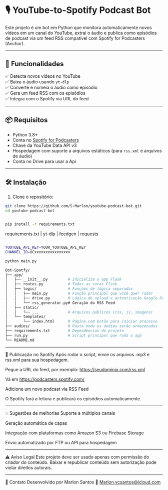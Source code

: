 # 🎙️ YouTube-to-Spotify Podcast Bot

Este projeto é um bot em Python que monitora automaticamente novos vídeos em um canal do YouTube, extrai o áudio e publica como episódios de podcast via um feed RSS compatível com Spotify for Podcasters (Anchor).

---

## 🔧 Funcionalidades

✅ Detecta novos vídeos no YouTube  
✅ Baixa o áudio usando `yt-dlp`  
✅ Converte e nomeia o áudio como episódio  
✅ Gera um feed RSS com os episódios  
✅ Integra com o Spotify via URL do feed

---

## 📦 Requisitos

- Python 3.8+
- Conta no [Spotify for Podcasters](https://podcasters.spotify.com/)
- Chave da YouTube Data API v3
- Hospedagem com suporte a arquivos estáticos (para `rss.xml` e arquivos de áudio)
- Conta no Drive para usar a Api

---

## 🛠️ Instalação

1. Clone o repositório:

```bash
git clone https://github.com/S-Marlon/youtube-podcast-bot.git
cd youtube-podcast-bot


pip install -r requirements.txt
```

requirements.txt
    | yt-dlp
    | feedgen
    | requests
    
```bash

YOUTUBE_API_KEY=YOUR_YOUTUBE_API_KEY
CHANNEL_ID=UCxxxxxxxxxxxxxxxx

python main.py
```
```bash
Bot-Spotfy/
├── app/
│   ├── __init__.py         # Inicializa o app Flask
│   ├── routes.py           # Todas as rotas Flask
│   ├── logic/              # Funções de lógica separadas
│   │   ├── main.py         # Função principal que você quer rodar
│   │   ├── drive.py        # Lógica de upload e autenticação Google Drive
│   │   └── rss_generator.py# Geração do RSS Feed
│   ├── static/
│   │   └── ...             # Arquivos públicos (css, js, imagens)
│   └── templates/
│       └── index.html      # Página com botão para iniciar processo
├── audios/                 # Pasta onde os áudios serão armazenados
├── requirements.txt        # Dependências do projeto
├── run.py                  # Script principal que roda o app
└── README.md
```
---

🚀 Publicação no Spotify
Após rodar o script, envie os arquivos .mp3 e rss.xml para sua hospedagem.

Pegue a URL do feed, por exemplo:
https://seudominio.com/rss.xml

Vá em https://podcasters.spotify.com/

Adicione um novo podcast via RSS Feed

O Spotify fará a leitura e publicará os episódios automaticamente.

---

💡 Sugestões de melhorias
Suporte a múltiplos canais

Geração automática de capas

Integração com plataformas como Amazon S3 ou Firebase Storage

Envio automatizado por FTP ou API para hospedagem

---

⚠️ Aviso Legal
Este projeto deve ser usado apenas com permissão do criador do conteúdo. Baixar e republicar conteúdo sem autorização pode violar direitos autorais.

---

📩 Contato
Desenvolvido por Marlon Santos
📧 Marlon.vcsantos@icloud.com
